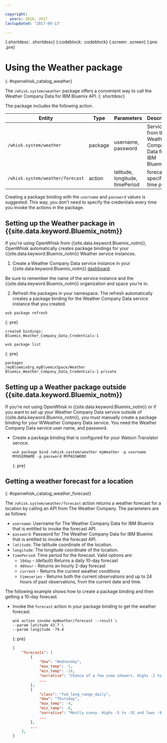 ```yaml
---

copyright:
  years: 2016, 2017
lastupdated: "2017-09-13"

---
```


{:shortdesc: .shortdesc}
{:codeblock: .codeblock}
{:screen: .screen}
{:pre: .pre}

# Using the Weather package
{: #openwhisk_catalog_weather}

The `/whisk.system/weather` package offers a convenient way to call the Weather Company Data for IBM Bluemix API.
{: shortdesc}

The package includes the following action.

| Entity | Type | Parameters | Description |
| --- | --- | --- | --- |
| `/whisk.system/weather` | package | username, password | Services from the Weather Company Data for IBM Bluemix API  |
| `/whisk.system/weather/forecast` | action | latitude, longitude, timePeriod | forecast for specified time period|

Creating a package binding with the `username` and `password` values is suggested. This way, you don't need to specify the credentials every time you invoke the actions in the package.

## Setting up the Weather package in {{site.data.keyword.Bluemix_notm}}

If you're using OpenWhisk from {{site.data.keyword.Bluemix_notm}}, OpenWhisk automatically creates package bindings for your {{site.data.keyword.Bluemix_notm}} Weather service instances.

1. Create a Weather Company Data service instance in your {{site.data.keyword.Bluemix_notm}} [dashboard](http://console.ng.Bluemix.net).
  
  Be sure to remember the name of the service instance and the {{site.data.keyword.Bluemix_notm}} organization and space you're in.
  
2. Refresh the packages in your namespace. The refresh automatically creates a package binding for the Weather Company Data service instance that you created.
  
  ```
  wsk package refresh
  ```
  {: pre}
  ```
  created bindings:
  Bluemix_Weather_Company_Data_Credentials-1
  ```
  ```
  wsk package list
  ```
  {: pre}
  ```
  packages
  /myBluemixOrg_myBluemixSpace/Weather Bluemix_Weather_Company_Data_Credentials-1 private
  ```
  
 
## Setting up a Weather package outside {{site.data.keyword.Bluemix_notm}}

If you're not using OpenWhisk in {{site.data.keyword.Bluemix_notm}} or if you want to set up your Weather Company Data service outside of {{site.data.keyword.Bluemix_notm}}, you must manually create a package binding for your WWeather Company Data service. You need the Weather Company Data service user name, and password.

- Create a package binding that is configured for your Watson Translator service.

  ```
  wsk package bind /whisk.system/weather myWeather -p username MYUSERNAME -p password MYPASSWORD
  ```
  {: pre}


## Getting a weather forecast for a location
{: #openwhisk_catalog_weather_forecast}

The `/whisk.system/weather/forecast` action returns a weather forecast for a location by calling an API from The Weather Company. The parameters are as follows:

- `username`: Username for The Weather Company Data for IBM Bluemix that is entitled to invoke the forecast API.
- `password`: Password for The Weather Company Data for IBM Bluemix that is entitled to invoke the forecast API.
- `latitude`: The latitude coordinate of the location.
- `longitude`: The longitude coordinate of the location.
- `timePeriod`: Time period for the forecast. Valid options are:
  - `10day` - (default) Returns a daily 10-day forecast
  - `48hour` - Returns an hourly 2-day forecast
  - `current` - Returns the current weather conditions
  - `timeseries` - Returns both the current observations and up to 24 hours of past observations, from the current date and time.


The following example shows how to create a package binding and then getting a 10-day forecast.

- Invoke the `forecast` action in your package binding to get the weather forecast.
  
  ```
  wsk action invoke myWeather/forecast --result \
  --param latitude 43.7 \
  --param longitude -79.4
  ```
  {: pre}
  ```json
  {
      "forecasts": [
          {
              "dow": "Wednesday",
              "max_temp": -1,
              "min_temp": -16,
              "narrative": "Chance of a few snow showers. Highs -2 to 0C and lows -17 to -15C.",
              ...
          },
          {
              "class": "fod_long_range_daily",
              "dow": "Thursday",
              "max_temp": -4,
              "min_temp": -8,
              "narrative": "Mostly sunny. Highs -5 to -3C and lows -9 to -7C.",
              ...
          },
          ...
      ],
  }
  ```
  
